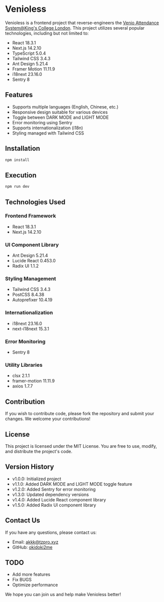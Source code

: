 # Venioless

Venioless is a frontend project that reverse-engineers the [Venio Attendance System@King's College London](https://www.kcl.ac.uk/). This project utilizes several popular technologies, including but not limited to:

* React 18.3.1
* Next.js 14.2.10
* TypeScript 5.0.4
* Tailwind CSS 3.4.3
* Ant Design 5.21.4
* Framer Motion 11.11.9
* i18next 23.16.0
* Sentry 8

## Features

* Supports multiple languages (English, Chinese, etc.)
* Responsive design suitable for various devices
* Toggle between DARK MODE and LIGHT MODE
* Error monitoring using Sentry
* Supports internationalization (i18n)
* Styling managed with Tailwind CSS

## Installation

```bash
npm install
```

## Execution

```bash
npm run dev
```

## Technologies Used

### Frontend Framework

* React 18.3.1
* Next.js 14.2.10

### UI Component Library

* Ant Design 5.21.4
* Lucide React 0.453.0
* Radix UI 1.1.2

### Styling Management

* Tailwind CSS 3.4.3
* PostCSS 8.4.38
* Autoprefixer 10.4.19

### Internationalization

* i18next 23.16.0
* next-i18next 15.3.1

### Error Monitoring

* Sentry 8

### Utility Libraries

* clsx 2.1.1
* framer-motion 11.11.9
* axios 1.7.7

## Contribution

If you wish to contribute code, please fork the repository and submit your changes. We welcome your contributions!

## License

This project is licensed under the MIT License. You are free to use, modify, and distribute the project's code.

## Version History

* v1.0.0: Initialized project
* v1.1.0: Added DARK MODE and LIGHT MODE toggle feature
* v1.2.0: Added Sentry for error monitoring
* v1.3.0: Updated dependency versions
* v1.4.0: Added Lucide React component library
* v1.5.0: Added Radix UI component library

## Contact Us

If you have any questions, please contact us:

* Email: [akkk@tzpro.xyz](mailto:akkk@tzpro.xyz)
* GitHub: [okidoki2me](https://github.com/okidoki2me)

## TODO

* Add more features
* Fix BUGS
* Optimize performance

We hope you can join us and help make Venioless better!
